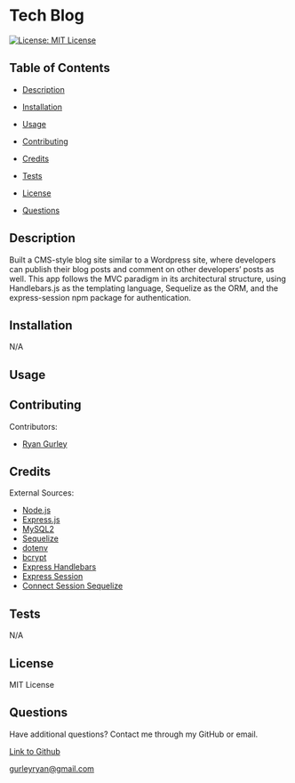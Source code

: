 # Tech Blog


[![License: MIT License](https://img.shields.io/badge/License-MIT-green.svg)](https://opensource.org/license/mit/)

## Table of Contents

 * [Description](#description)

 * [Installation](#installation)

 * [Usage](#usage)

 * [Contributing](#contributing)

 * [Credits](#credits)

 * [Tests](#tests)

 * [License](#license)

 * [Questions](#questions)

## Description

Built a CMS-style blog site similar to a Wordpress site, where developers can publish their blog posts and comment on other developers’ posts as well. This app follows the MVC paradigm in its architectural structure, using Handlebars.js as the templating language, Sequelize as the ORM, and the express-session npm package for authentication.

## Installation

N/A

## Usage



## Contributing

Contributors: <br />

- [Ryan Gurley](https://github.com/gurleyryan)

## Credits

External Sources: <br />
- [Node.js](https://nodejs.org/en) <br />
- [Express.js](https://www.npmjs.com/package/express) <br />
- [MySQL2](https://www.npmjs.com/package/mysql2) <br />
- [Sequelize](https://www.npmjs.com/package/sequelize) <br />
- [dotenv](https://www.npmjs.com/package/dotenv) <br />
- [bcrypt](https://www.npmjs.com/package/bcrypt) <br />
- [Express Handlebars](https://www.npmjs.com/package/express-handlebars) <br />
- [Express Session](https://www.npmjs.com/package/express-session) <br />
- [Connect Session Sequelize](https://www.npmjs.com/package/connect-session-sequelize)


## Tests

N/A

## License

MIT License

## Questions

Have additional questions? Contact me through my GitHub or email.

[Link to Github](https://github.com/gurleyryan)

<a href="mailto:gurleyryan@gmail.com">gurleyryan@gmail.com</a>
